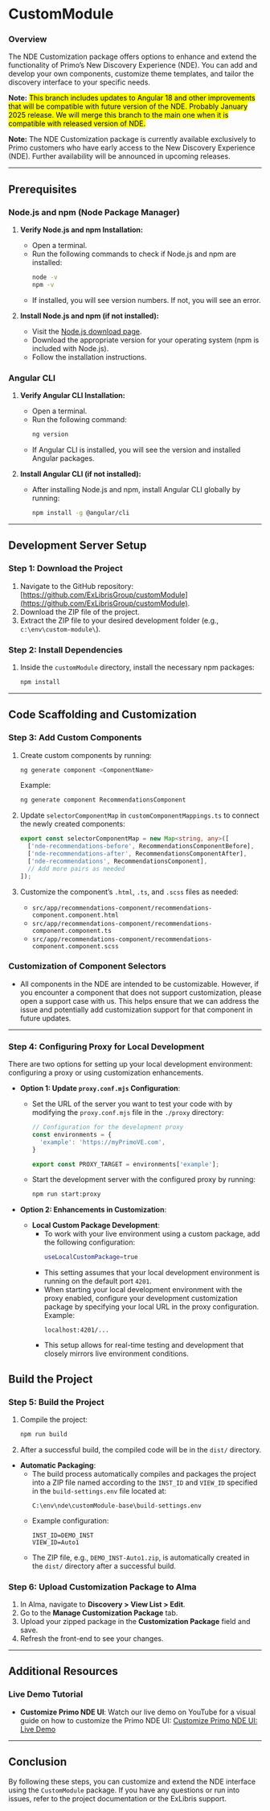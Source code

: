 # CustomModule

### Overview
The NDE Customization package offers options to enhance and extend the functionality of Primo’s New Discovery Experience (NDE). You can add and develop your own components, customize theme templates, and tailor the discovery interface to your specific needs.

**Note:**
<mark>This branch includes updates to Angular 18 and other improvements that will be compatible with future version of the NDE. Probably January 2025 release. We will merge this branch to the main one when it is compatible with released version of NDE.</mark>

**Note:**
The NDE Customization package is currently available exclusively to Primo customers who have early access to the New Discovery Experience (NDE). Further availability will be announced in upcoming releases.

---

## Prerequisites

### Node.js and npm (Node Package Manager)
1. **Verify Node.js and npm Installation:**
    - Open a terminal.
    - Run the following commands to check if Node.js and npm are installed:
        ```bash
        node -v
        npm -v
        ```
    - If installed, you will see version numbers. If not, you will see an error.

2. **Install Node.js and npm (if not installed):**
    - Visit the [Node.js download page](https://nodejs.org/en/download/).
    - Download the appropriate version for your operating system (npm is included with Node.js).
    - Follow the installation instructions.

### Angular CLI

1. **Verify Angular CLI Installation:**
    - Open a terminal.
    - Run the following command:
        ```bash
        ng version
        ```
    - If Angular CLI is installed, you will see the version and installed Angular packages.

2. **Install Angular CLI (if not installed):**
    - After installing Node.js and npm, install Angular CLI globally by running:
        ```bash
        npm install -g @angular/cli
        ```

---

## Development Server Setup

### Step 1: Download the Project
1. Navigate to the GitHub repository: [https://github.com/ExLibrisGroup/customModule](https://github.com/ExLibrisGroup/customModule).
2. Download the ZIP file of the project.
3. Extract the ZIP file to your desired development folder (e.g., `c:\env\custom-module\`).

### Step 2: Install Dependencies
1. Inside the `customModule` directory, install the necessary npm packages:
    ```bash
    npm install
    ```

---

## Code Scaffolding and Customization

### Step 3: Add Custom Components
1. Create custom components by running:
    ```bash
    ng generate component <ComponentName>
    ```
    Example:
    ```bash
    ng generate component RecommendationsComponent
    ``` 

2. Update `selectorComponentMap` in `customComponentMappings.ts` to connect the newly created components:
    ```typescript
    export const selectorComponentMap = new Map<string, any>([
      ['nde-recommendations-before', RecommendationsComponentBefore],
      ['nde-recommendations-after', RecommendationsComponentAfter],
      ['nde-recommendations', RecommendationsComponent],
      // Add more pairs as needed
    ]);
    ```

3. Customize the component’s `.html`, `.ts`, and `.scss` files as needed:
    - `src/app/recommendations-component/recommendations-component.component.html`
    - `src/app/recommendations-component/recommendations-component.component.ts`
    - `src/app/recommendations-component/recommendations-component.component.scss`

### Customization of Component Selectors

- All components in the NDE are intended to be customizable. However, if you encounter a component that does not support customization, please open a support case with us. This helps ensure that we can address the issue and potentially add customization support for that component in future updates.


---

### Step 4: Configuring Proxy for Local Development

There are two options for setting up your local development environment: configuring a proxy or using customization enhancements.

- **Option 1: Update `proxy.conf.mjs` Configuration**:
  - Set the URL of the server you want to test your code with by modifying the `proxy.conf.mjs` file in the `./proxy` directory:
    ```javascript
    // Configuration for the development proxy
    const environments = {
      'example': 'https://myPrimoVE.com',
    }

    export const PROXY_TARGET = environments['example'];
    ```
  - Start the development server with the configured proxy by running:
    ```bash
    npm run start:proxy
    ```

- **Option 2: Enhancements in Customization**:
  - **Local Custom Package Development**:
    - To work with your live environment using a custom package, add the following configuration:
      ```bash
      useLocalCustomPackage=true
      ```
    - This setting assumes that your local development environment is running on the default port `4201`.
    - When starting your local development environment with the proxy enabled, configure your development customization package by specifying your local URL in the proxy configuration. Example:
      ```plaintext
      localhost:4201/...
      ```
    - This setup allows for real-time testing and development that closely mirrors live environment conditions.



## Build the Project

### Step 5: Build the Project
1. Compile the project:
    ```bash
    npm run build
    ```

2. After a successful build, the compiled code will be in the `dist/` directory.


- **Automatic Packaging**:
  - The build process automatically compiles and packages the project into a ZIP file named according to the `INST_ID` and `VIEW_ID` specified in the `build-settings.env` file located at:
    ```
    C:\env\nde\customModule-base\build-settings.env
    ```
  - Example configuration:
    ```
    INST_ID=DEMO_INST
    VIEW_ID=Auto1
    ```
  - The ZIP file, e.g., `DEMO_INST-Auto1.zip`, is automatically created in the `dist/` directory after a successful build.


### Step 6: Upload Customization Package to Alma
1. In Alma, navigate to **Discovery > View List > Edit**.
2. Go to the **Manage Customization Package** tab.
3. Upload your zipped package in the **Customization Package** field and save.
4. Refresh the front-end to see your changes.


---

## Additional Resources

### Live Demo Tutorial
- **Customize Primo NDE UI**: Watch our live demo on YouTube for a visual guide on how to customize the Primo NDE UI:
  [Customize Primo NDE UI: Live Demo](https://www.youtube.com/watch?v=z06l2hJYuLc)



---

## Conclusion
By following these steps, you can customize and extend the NDE interface using the `CustomModule` package. If you have any questions or run into issues, refer to the project documentation or the ExLibris support.

